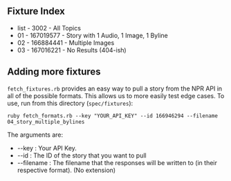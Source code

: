 ## Fixture Index

* list - 3002      - All Topics
* 01   - 167019577 - Story with 1 Audio, 1 Image, 1 Byline
* 02   - 166884441 - Multiple Images
* 03   - 167016221 - No Results (404-ish)


## Adding more fixtures

`fetch_fixtures.rb` provides an easy way to pull a story 
from the NPR API in all of the possible formats. This 
allows us to more easily test edge cases. To use, run 
from this directory (`spec/fixtures`):

    ruby fetch_formats.rb --key "YOUR_API_KEY" --id 166946294 --filename 04_story_multiple_bylines

The arguments are:
* --key      : Your API Key.
* --id       : The ID of the story that you want to pull
* --filename : The filename that the responses will be 
               written to (in their respective format).
               (No extension)

